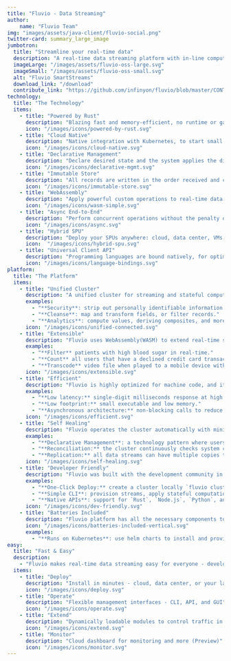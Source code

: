 ```yaml
---
title: "Fluvio - Data Streaming"
author:
    name: "Fluvio Team"
img: "images/assets/java-client/fluvio-social.png"
twitter-card: summary_large_image
jumbotron:
  title: "Streamline your real-time data"
  description: "A real-time data streaming platform with in-line computation capabilities. Use [Fluvio SmartStreams](/docs/smartstreams/quick-start) to upload your custom logic and modify data as it moves over the network."
  imageLarge: "/images/assets/fluvio-oss-large.svg"
  imageSmall: "/images/assets/fluvio-oss-small.svg"
  alt: "Fluvio SmartStreams"
  download_link: "/download"
  contribute_link: "https://github.com/infinyon/fluvio/blob/master/CONTRIBUTING.md"
technology:
  title: "The Technology"
  items:
    - title: "Powered by Rust"
      description: "Blazing fast and memory-efficient, no runtime or garbage collector."
      icon: "/images/icons/powered-by-rust.svg"
    - title: "Cloud Native"
      description: "Native integration with Kubernetes, to start small and scale on demand."
      icon: "/images/icons/cloud-native.svg"
    - title: "Declarative Management"
      description: "Declare desired state and the system applies the difference."
      icon: "/images/icons/declarative-mgmt.svg"
    - title: "Immutable Store"
      description: "All records are written in the order received and cannot be altered."
      icon: "/images/icons/immutable-store.svg"
    - title: "WebAssembly"
      description: "Apply powerful custom operations to real-time data streaming."
      icon: "/images/icons/wasm-simple.svg"
    - title: "Async End-to-End"
      description: "Perform concurrent operations without the penalty of threads."
      icon: "/images/icons/async.svg"
    - title: "Hybrid SPU"
      description: "Deploy your SPUs anywhere: cloud, data center, VMs, desktop, etc."
      icon:  "/images/icons/hybrid-spu.svg"
    - title: "Universal Client API"
      description: "Programming languages are bound natively, for optimal performance."
      icon: "/images/icons/language-bindings.svg"
platform:
  title: "The Platform"
  items:
    - title: "Unified Cluster"
      description: "A unified cluster for streaming and stateful computation minimizes delay, reduces operational complexity, and boosts security. When streaming and stateful computation are combined, it sets the foundation for a new class of real-time streaming use cases unique to Fluvio. For example:"
      examples:
        - "**Security**: strip out personally identifiable information (PII), and encrypt fields." 
        - "**Cleanse**: map and transform fields, or filter records." 
        - "**Analytics**: compute values, deriving composites, and more."
      icon: "/images/icons/unified-connected.svg"
    - title: "Extensible"
      description: "Fluvio uses WebAssembly(WASM) to extend real-time stateful computation to a countless number of use cases. Custom modules are loaded dynamically and applied to any number of data streams. For example:"
      examples:
        - "**Filter** patients with high blood sugar in real-time."
        - "**Count** all users that have a declined credit card transaction from offset 0."
        - "**Transcode** video file when played to a mobile device with insufficient network bandwidth."
      icon: "/images/icons/extensible.svg"
    - title: "Efficient"
      description: "Fluvio is highly optimized for machine code, and it does not require a virtual machine or garbage collection. It can scale from IOT devices such as Raspberry Pi to multi-core servers."
      examples:
        - "**Low latency:** single-digit milliseconds response at high throughput and consistent variance."
        - "**Low footprint:** small executable and low memory."
        - "**Asynchronous architecture:** non-blocking calls to reduce latency and scale to a large number of concurrent streams."
      icon: "/images/icons/efficient.svg"    
    - title: "Self Healing"
      description: "Fluvio operates the cluster automatically with minimum human intervention. The platform implements self-healing by combining a variety of technologies:"
      examples:
        - "**Declarative Management**: a technology pattern where users declare intent and the system provisions resources as they become available."
        - "**Reconciliation:** the cluster continuously checks system components and brings them to a stable state."
        - "**Replication:** all data streams can have multiple copies to reduce the possibility of data loss during outages." 
      icon: "/images/icons/self-healing.svg"   
    - title: "Developer Friendly"
      description: "Fluvio was built with the development community in mind. It offers a powerful CLI for operational efficiency and native language bindings for most common programming languages. For example:"
      examples:
        - "**One-Click Deploy:** create a cluster locally `fluvio cluster start` or login to cloud `fluvio cloud login` with one simple command."
        - "**Simple CLI**: provision streams, apply stateful computations, produce, consume and more."
        - "**Native APIs**: support for `Rust`, `Node.js`, `Python`, and `Java` with other languages coming soon." 
      icon: "/images/icons/dev-friendly.svg"
    - title: "Batteries Included"
      description: "Fluvio platform has all the necessary components to deploy and run a data streaming cluster. The platform has built-in connectors and stateful computation modules to cover general use cases right out of the box. These connectors and stateful computations can be augmented as needed. We invite and appreciate help from the community to expand our collection of connectors and WASM stateful computation modules."
      icon: "/images/icons/batteries-included-vertical.svg"
      examples:
        - "**Runs on Kubernetes**: use helm charts to install and provision Fluvio cluster." 
easy: 
  title: "Fast & Easy"
  description: 
    - "Fluvio makes real-time data streaming easy for everyone - developers, data engineers, IT operators."
  items:
    - title: "Deploy"
      description: "Install in minutes - cloud, data center, or your laptop"
      icon: "/images/icons/deploy.svg"
    - title: "Operate"
      description: "Flexible management interfaces - CLI, API, and GUI"
      icon: "/images/icons/operate.svg"
    - title: "Extend"
      description: "Dynamically loadable modules to control traffic in real-time"
      icon: "/images/icons/extend.svg"
    - title: "Monitor"
      description: "Cloud dashboard for monitoring and more (Preview)"  
      icon: "/images/icons/monitor.svg" 
---
```

